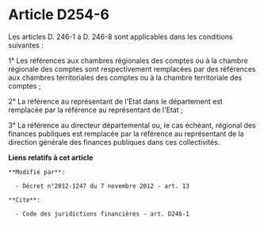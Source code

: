 # Article D254-6

Les articles D. 246-1 à D. 246-8 sont applicables dans les conditions suivantes : 

1° Les références aux chambres régionales des comptes ou à la chambre régionale des comptes sont respectivement remplacées
par des références aux chambres territoriales des comptes ou à la chambre territoriale des comptes ; 

2° La référence au représentant de l'Etat dans le département est remplacée par la référence au représentant de l'Etat ; 

3° La référence au   directeur départemental ou, le cas échéant, régional des finances publiques  est remplacée par la
référence au représentant de la direction générale des finances publiques dans ces collectivités.

**Liens relatifs à cet article**

	**Modifié par**:

	  - Décret n°2012-1247 du 7 novembre 2012 - art. 13

	**Cite**:

	  - Code des juridictions financières - art. D246-1
